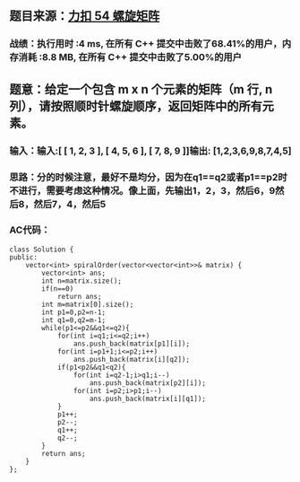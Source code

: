 ## 题目来源：[力扣 54 螺旋矩阵](https://leetcode-cn.com/problems/spiral-matrix/)

### 战绩：执行用时 :4 ms, 在所有 C++ 提交中击败了68.41%的用户，内存消耗 :8.8 MB, 在所有 C++ 提交中击败了5.00%的用户

## 题意：给定一个包含 m x n 个元素的矩阵（m 行, n 列），请按照顺时针螺旋顺序，返回矩阵中的所有元素。

### 输入：输入:[ [ 1, 2, 3 ], [ 4, 5, 6 ], [ 7, 8, 9 ]]输出: [1,2,3,6,9,8,7,4,5]

### 思路：分的时候注意，最好不是均分，因为在q1==q2或者p1==p2时不进行，需要考虑这种情况。像上面，先输出1，2，3，然后6，9然后8，然后7，4，然后5

### AC代码：
```
class Solution {
public:
    vector<int> spiralOrder(vector<vector<int>>& matrix) {
        vector<int> ans;
        int n=matrix.size();
        if(n==0)
            return ans;
        int m=matrix[0].size();
        int p1=0,p2=n-1;
        int q1=0,q2=m-1;
        while(p1<=p2&&q1<=q2){
            for(int i=q1;i<=q2;i++)
                ans.push_back(matrix[p1][i]);
            for(int i=p1+1;i<=p2;i++)
                ans.push_back(matrix[i][q2]);
            if(p1<p2&&q1<q2){
                for(int i=q2-1;i>q1;i--)
                    ans.push_back(matrix[p2][i]);
                for(int i=p2;i>p1;i--)
                    ans.push_back(matrix[i][q1]);
            }
            p1++;
            p2--;
            q1++;
            q2--;
        }
        return ans;
    }
};
```
